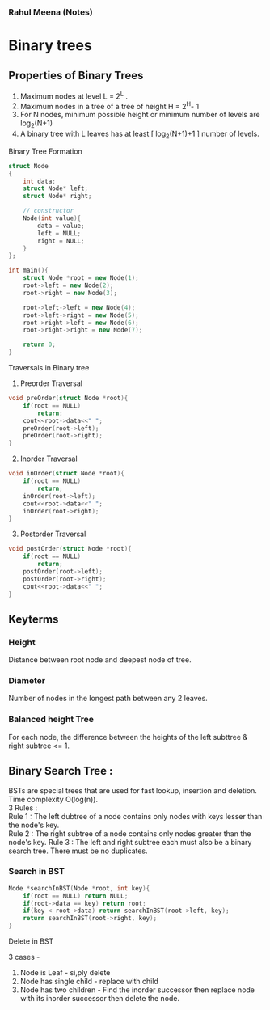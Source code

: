 ### Rahul Meena (Notes)

# Binary trees
## Properties of Binary Trees
1. Maximum nodes at level L = 2<sup>L</sup> .
2. Maximum nodes in a tree of a tree of height H = 2<sup>H</sup>- 1
3. For N nodes, minimum possible height or minimum number of levels are log<sub>2</sub>(N+1)
4. A binary tree with L leaves has at least [ log<sub>2</sub>(N+1)+1 ] number of levels.


Binary Tree Formation
```c++
struct Node
{
    int data;
    struct Node* left;
    struct Node* right;

    // constructor
    Node(int value){
        data = value;
        left = NULL;
        right = NULL;
    }
};
```

```c++
int main(){
    struct Node *root = new Node(1);
    root->left = new Node(2);
    root->right = new Node(3);

    root->left->left = new Node(4);
    root->left->right = new Node(5);
    root->right->left = new Node(6);
    root->right->right = new Node(7);

    return 0;
}
```
Traversals in Binary tree
1. Preorder Traversal
```c++
void preOrder(struct Node *root){
    if(root == NULL)
        return;
    cout<<root->data<<" ";
    preOrder(root->left);
    preOrder(root->right);
}
```
2. Inorder Traversal
```c++
void inOrder(struct Node *root){
    if(root == NULL)
        return;
    inOrder(root->left);
    cout<<root->data<<" ";
    inOrder(root->right);
}
```

3. Postorder Traversal
```c++
void postOrder(struct Node *root){
    if(root == NULL)
        return;
    postOrder(root->left);
    postOrder(root->right);
    cout<<root->data<<" ";
}
```
## Keyterms
### Height
Distance between root node and deepest node of tree.

### Diameter
Number of nodes in the longest path between any 2 leaves.<br>

### Balanced height Tree
For each node, the difference between the heights of the left subttree & right subtree <= 1.

## Binary Search Tree :
BSTs are special trees that are used for fast lookup, insertion and deletion. Time complexity O(log(n)).<br>
3 Rules :<br>
Rule 1 : The left dubtree of a node contains only nodes with keys lesser than the node's key.<br>
Rule 2 : The right subtree of a node contains only nodes greater than the node's key.
Rule 3 : The left and right subtree each must also be a binary search tree. There must be no duplicates.


### Search in BST
```c++ 
Node *searchInBST(Node *root, int key){
    if(root == NULL) return NULL;
    if(root->data == key) return root;
    if(key < root->data) return searchInBST(root->left, key);
    return searchInBST(root->right, key);
}
```
Delete in BST

3 cases - 
1. Node is Leaf - si,ply delete
2. Node has single child - replace with child
3. Node has two children - Find the inorder successor then replace node with its inorder successor then delete the node.